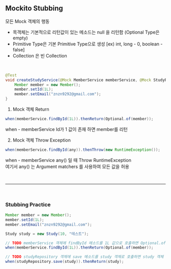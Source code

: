 ## Mockito Stubbing

모든 Mock 객체의 행동

* 목객체는 기본적으로 리턴값이 있는 메소드는 null 을 리턴함 (Optional Type은 empty)
* Primitive Type은 기본 Primitive Type으로 생성 [ex) int, long - 0, boolean - false]
* Collection 은 빈 Collection
<br>


```java
@Test
void createStudyService(@Mock MemberService memberService, @Mock StudyRepository studyRepository) {
    Member member = new Member();
    member.setId(1L);
    member.setEmail("znzn9292@gmail.com");
}
```

1. Mock 객체 Return
```java
when(memberService.findById(1L)).thenReturn(Optional.of(member));
```
when - memberService Id가 1 값이 존재 하면 member를 리턴<br>

2. Mock 객체 Throw Exception 
```java
when(memberService.findById(any)).thenThrow(new RuntimeException());
```
when - memberService any() 일 때 Throw RuntimeException<br>
여기서 any() 는 Argument matchers 를 사용하여 모든 값을 허용

<br>
<hr>
<br>

### Stubbing Practice
```java
Member member = new Member();
member.setId(1L);
member.setEmail("znzn9292@gmail.com");

Study study = new Study(10, "테스트");

// TODO memberService 객체에 findById 메소드를 1L 값으로 호출하면 Optional.of(member) 객체를 리턴하도록 Stubbing
when(memberService.findById(1L)).thenReturn(Optional.of(member));

// TODO studyRepository 객체에 save 메소드를 study 객체로 호출하면 study 객체 그대로 리턴하도록 Stubbing
when(studyRepository.save(study)).thenReturn(study);
```







